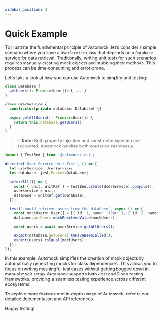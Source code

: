 ```yaml
---
sidebar_position: 3
---
```


# Quick Example

To illustrate the fundamental principle of Automock, let's consider a simple scenario where you have a `UserService`
class that depends on a `Database` service for data retrieval. Traditionally, writing unit tests for such scenarios
requires manually creating mock objects and stubbing their methods. This process can be time-consuming and error-prone.

Let's take a look at how you can use Automock to simplify unit testing:

```typescript
class Database {
  getUsers(): Promise<User[]> { ... }
}

class UserService {
  constructor(private database: Database) {}

  async getAllUsers(): Promise<User[]> {
    return this.database.getUsers();
  }
}
```

> :bulb: **Note:** Both property injection and constructor injection are supported, Automock handles both scenarios seamlessly.

```typescript
import { TestBed } from '@automock/jest';

describe('User Service Unit Test', () => {
  let userService: UserService;
  let database: jest.Mocked<Database>;

  beforeAll(() => {
    const { unit, unitRef } = TestBed.create(UserService).compile();
    userService = unit;
    database = unitRef.get(Database);
  });

  test('should retrieve users from the database', async () => {
    const mockUsers: User[] = [{ id: 1, name: 'John' }, { id: 2, name: 'Jane' }];
    database.getUsers.mockResolvedValue(mockUsers);

    const users = await userService.getAllUsers();

    expect(database.getUsers).toHaveBeenCalled();
    expect(users).toEqual(mockUsers);
  });
});
```

In this example, Automock simplifies the creation of mock objects by automatically generating mocks for class
dependencies. This allows you to focus on writing meaningful test cases without getting bogged down in manual mock
setup. Automock supports both Jest and Sinon testing frameworks, providing a seamless testing experience across
different ecosystems.

To explore more features and in-depth usage of Automock, refer to our detailed documentation and API references.

Happy testing!
